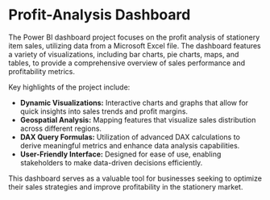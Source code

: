 
# Profit-Analysis Dashboard

The Power BI dashboard project focuses on the profit analysis of stationery item sales, utilizing data from a Microsoft Excel file. The dashboard features a variety of visualizations, including bar charts, pie charts, maps, and tables, to provide a comprehensive overview of sales performance and profitability metrics.

Key highlights of the project include:

- **Dynamic Visualizations:** Interactive charts and graphs that allow for quick insights into sales trends and profit margins.
- **Geospatial Analysis:** Mapping features that visualize sales distribution across different regions.
- **DAX Query Formulas:** Utilization of advanced DAX calculations to derive meaningful metrics and enhance data analysis capabilities.
- **User-Friendly Interface:** Designed for ease of use, enabling stakeholders to make data-driven decisions efficiently.

This dashboard serves as a valuable tool for businesses seeking to optimize their sales strategies and improve profitability in the stationery market.


